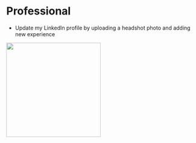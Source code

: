 # Professional
- Update my LinkedIn profile by uploading a headshot photo and adding new experience

<img src="https://www.stockvault.net/data/2016/03/08/186279/preview16.jpg" height="250px"/> 